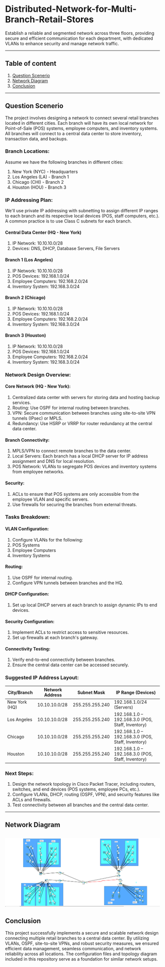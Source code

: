 # Distributed-Network-for-Multi-Branch-Retail-Stores

Establish a reliable and segmented network across three floors, providing secure and efficient communication for each department, with dedicated VLANs to enhance security and manage network traffic.

---

## Table of content

1. [Question Scenerio](#Question-Scenerio)
2. [Network Diagram](#Network-Diagram)
3. [Conclusion](#Conclusion)

---

## Question Scenerio

The project involves designing a network to connect several retail branches located in different cities. Each branch will have its own local network for Point-of-Sale (POS) systems, employee computers, and inventory systems. All branches will connect to a central data center to store inventory, transaction data, and backups.
### Branch Locations:<br>
Assume we have the following branches in different cities:
1. New York (NYC) - Headquarters
2. Los Angeles (LA) - Branch 1
3. Chicago (CHI) - Branch 2
4. Houston (HOU) - Branch 3

### IP Addressing Plan:
We'll use private IP addressing with subnetting to assign different IP ranges to each branch and its respective local devices (POS, staff computers, etc.). A common practice is to use Class C subnets for each branch.
#### Central Data Center (HQ - New York)
1. IP Network: 10.10.10.0/28
2. Devices: DNS, DHCP, Database Servers, File Servers
#### Branch 1 (Los Angeles)
1. IP Network: 10.10.10.0/28
2. POS Devices: 192.168.1.0/24
3. Employee Computers: 192.168.2.0/24
4. Inventory System: 192.168.3.0/24

#### Branch 2 (Chicago)
1. IP Network: 10.10.10.0/28
2. POS Devices: 192.168.1.0/24
3. Employee Computers: 192.168.2.0/24
4. Inventory System: 192.168.3.0/24
#### Branch 3 (Houston)
1. IP Network: 10.10.10.0/28
2. POS Devices: 192.168.1.0/24
3. Employee Computers: 192.168.2.0/24
4. Inventory System: 192.168.3.0/24

### Network Design Overview:

#### Core Network (HQ - New York):
1. Centralized data center with servers for storing data and hosting backup services.
2. Routing: Use OSPF for internal routing between branches.
3. VPN: Secure communication between branches using site-to-site VPN tunnels (IPsec) or MPLS.
4. Redundancy: Use HSRP or VRRP for router redundancy at the central data center.
#### Branch Connectivity:
1. MPLS/VPN to connect remote branches to the data center.
2. Local Servers: Each branch has a local DHCP server for IP address assignment and DNS for local resolution.
3. POS Network: VLANs to segregate POS devices and inventory systems from employee networks.
#### Security:
1. ACLs to ensure that POS systems are only accessible from the employee VLAN and specific servers.
2. Use firewalls for securing the branches from external threats.

### Tasks Breakdown:

#### VLAN Configuration:
1. Configure VLANs for the following:
2. POS Systems
3. Employee Computers
4. Inventory Systems
#### Routing:
1. Use OSPF for internal routing.
2. Configure VPN tunnels between branches and the HQ.
#### DHCP Configuration:
1. Set up local DHCP servers at each branch to assign dynamic IPs to end devices.
#### Security Configuration:
1. Implement ACLs to restrict access to sensitive resources.
2. Set up firewalls at each branch's gateway.
#### Connectivity Testing:
1. Verify end-to-end connectivity between branches.
2. Ensure the central data center can be accessed securely.

### Suggested IP Address Layout:

| City/Branch     | Network Address    | Subnet Mask        | IP Range (Devices)                                  |
|-----------------|--------------------|--------------------|-----------------------------------------------------|
| New York (HQ)   | 10.10.10.0/28      | 255.255.255.240    | 192.168.1.0/24 (Servers)                           |
| Los Angeles     | 10.10.10.0/28      | 255.255.255.240    | 192.168.1.0 – 192.168.3.0 (POS, Staff, Inventory)  |
| Chicago         | 10.10.10.0/28      | 255.255.255.240    | 192.168.1.0 – 192.168.3.0 (POS, Staff, Inventory)  |
| Houston         | 10.10.10.0/28      | 255.255.255.240    | 192.168.1.0 – 192.168.3.0 (POS, Staff, Inventory)  |


### Next Steps:
1. Design the network topology in Cisco Packet Tracer, including routers, switches, and end devices (POS systems, employee PCs, etc.).
2. Configure VLANs, DHCP, routing (OSPF, VPN), and security features like ACLs and firewalls.
3. Test connectivity between all branches and the central data center.

---

## Network Diagram

![](https://github.com/hussainahmad402/Networking-Projects/blob/main/Pictures/Distributed-Network-for-Multi-Branch-Retail-Stores.PNG)
---

## Conclusion

This project successfully implements a secure and scalable network design connecting multiple retail branches to a central data center. By utilizing VLANs, OSPF, site-to-site VPNs, and robust security measures, we ensured efficient data management, seamless communication, and network reliability across all locations. The configuration files and topology diagram included in this repository serve as a foundation for similar network setups.